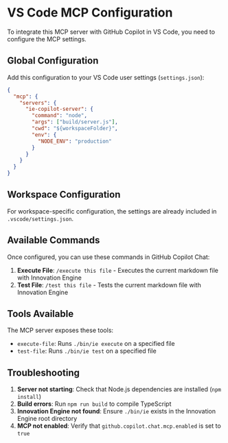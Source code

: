 # VS Code MCP Configuration

To integrate this MCP server with GitHub Copilot in VS Code, you need to configure the MCP settings.

## Global Configuration

Add this configuration to your VS Code user settings (`settings.json`):

```json
{
  "mcp": {
    "servers": {
      "ie-copilot-server": {
        "command": "node",
        "args": ["build/server.js"],
        "cwd": "${workspaceFolder}",
        "env": {
          "NODE_ENV": "production"
        }
      }
    }
  }
}
```

## Workspace Configuration

For workspace-specific configuration, the settings are already included in `.vscode/settings.json`.

## Available Commands

Once configured, you can use these commands in GitHub Copilot Chat:

1. **Execute File**: `/execute this file` - Executes the current markdown file with Innovation Engine
2. **Test File**: `/test this file` - Tests the current markdown file with Innovation Engine

## Tools Available

The MCP server exposes these tools:

- `execute-file`: Runs `./bin/ie execute` on a specified file
- `test-file`: Runs `./bin/ie test` on a specified file

## Troubleshooting

1. **Server not starting**: Check that Node.js dependencies are installed (`npm install`)
2. **Build errors**: Run `npm run build` to compile TypeScript
3. **Innovation Engine not found**: Ensure `./bin/ie` exists in the Innovation Engine root directory
4. **MCP not enabled**: Verify that `github.copilot.chat.mcp.enabled` is set to `true`
